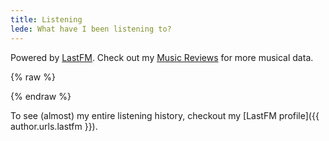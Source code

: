 ```yaml
---
title: Listening
lede: What have I been listening to?
---
```


Powered by [LastFM](https://last.fm). Check out my [Music Reviews](/music) for more musical data.

<nav id="listening" class=" [ shelf ] [ js-lastfm-feed ] ">
</nav>

<script src="/js/lastfm.js"></script>
{% raw %}
<script>
function timeSince(timeStamp) {
    var now = new Date(),
    secondsPast = (now.getTime() - timeStamp.getTime()) / 1000,
    relativeTime = 0;
    relativeTimeUnit = "second";

    if (secondsPast <= 86400) {
        if (secondsPast < 60) {
            relativeTime = parseInt(secondsPast);
            relativeTimeUnit = "second";
        }
        if (secondsPast < 3600) {
            relativeTime = parseInt(secondsPast/60);
            relativeTimeUnit = "minute";
        }
        else {
            relativeTime = parseInt(secondsPast/3600);
            relativeTimeUnit = "hour";
        }
        return `${relativeTime} ${relativeTimeUnit}${relativeTime != 1 ? "s" : ""} ago`;
    }
    else {
        day = timeStamp.getDate();
        month = timeStamp.toDateString().match(/ [a-zA-Z]*/)[0].replace(" ","");
        year = timeStamp.getFullYear() == now.getFullYear() ? "" :  " "  +timeStamp.getFullYear();
        return day + " " + month + year;
    }
}

(() => {
    const LASTFM_URL = "https://api.chrisburnell.com/lastfm/chrisburnell";
    const LASTFM_FEED = document.querySelector(".js-lastfm-feed");
    const LASTFM_TEMPLATE = `
<a href="{{ url }}">
    <picture class=" [ cover ] ">
        <img class=" [ u-photo ] " src="{{ image }}" alt="" role="presentation" loading="lazy">
    </picture>
</a>
<h3>
    <a href="{{ url }}">
        <cite class="p-name  p-summary">{{ name }}</cite>
    </a>
</h3>
<div>
    <a class="h-cite" href="{{ artistURL }}" title="" rel="external">{{ artist }}</a>
</div>
<time class="dt-published" datetime="{{ datetime }}">{{ datetimeFriendly }}</time>
`;

    fetch(LASTFM_URL)
        .then(response => {
            if (response.ok) {
                return response;
            }
            else {
                let error = new Error(response.statusText);
                error.response = response;
                throw error;
            }
        })
        .then(response => response.json())
        .then(data => {
            // Success!
            for (let track of data) {
                let url = track["url"];
                let trackName = track["name"];
                let trackArtist = track["artist"]["name"];
                let trackArtistURL = track["artist"]["url"];
                let datetime = new Date();
                let datetimeFriendly = "🎶 <em>Listening now</em>";
                if (track.hasOwnProperty("date")) {
                    datetime.setTime(Number(track["date"]["uts"]) * 1000);
                    datetimeFriendly = `🎵 <em>${timeSince(datetime)}</em>`;
                }
                let image = track["image"][3]["#text"];

                datetime = datetime.toISOString();

                let article = document.createElement("article");
                article.className = "h-review";
                article.innerHTML =
                    LASTFM_TEMPLATE
                        .replace(/{{ url }}/g, url)
                        .replace(/{{ name }}/g, trackName)
                        .replace(/{{ artist }}/g, trackArtist)
                        .replace(/{{ artistURL }}/g, trackArtistURL)
                        .replace(/{{ datetime }}/g, datetime)
                        .replace(/{{ datetimeFriendly }}/g, datetimeFriendly)
                        .replace(/{{ image }}/g, image);

                LASTFM_FEED.appendChild(article);
            }
        })
        .catch(error => {
            // Fail!
            console.error(`LastFM request status error: ${error}`);
        });
})();
</script>
{% endraw %}

To see (almost) my entire listening history, checkout my [LastFM profile]({{ author.urls.lastfm }}).

